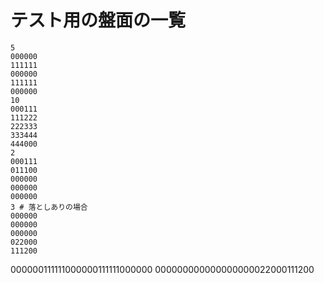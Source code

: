 # テスト用の盤面の一覧
```
5
000000
111111
000000
111111
000000
10
000111
111222
222333
333444
444000
2
000111
011100
000000
000000
000000
3 # 落としありの場合
000000
000000
000000
022000
111200
```
000000111111000000111111000000
000000000000000000022000111200